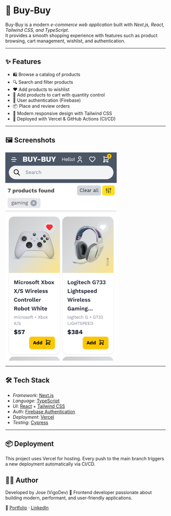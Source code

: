 # 🛒 Buy-Buy

Buy-Buy is a modern _e-commerce web application_ built with _Next.js, React, Tailwind CSS, and TypeScript_.  
It provides a smooth shopping experience with features such as product browsing, cart management, wishlist, and authentication.

---

## ✨ Features

- 🛍 Browse a catalog of products
- 🔍 Search and filter products
- ❤ Add products to wishlist
- 🛒 Add products to cart with quantity control
- 👤 User authentication (Firebase)
- 📦 Place and review orders
- 🌙 Modern responsive design with Tailwind CSS
- 🚀 Deployed with Vercel & GitHub Actions (CI/CD)

---

## 🖼 Screenshots

<!-- ![Homepage Preview](./public/home-page-screenshot.png)
![Product Page](./public/market-page-screenshot.png) -->

<img src="./public/market-page-screenshot.png" width="350" />

---

## 🛠 Tech Stack

- _Framework_: [Next.js](https://nextjs.org/)
- _Language_: [TypeScript](https://www.typescriptlang.org/)
- _UI_: [React](https://react.dev/) + [Tailwind CSS](https://tailwindcss.com/)
- _Auth_: [Firebase Authentication](https://firebase.google.com/)
- _Deployment_: [Vercel](https://vercel.com/)
- _Testing_: [Cypress](https://www.cypress.io/)

---

## 📦 Deployment

This project uses Vercel for hosting.
Every push to the main branch triggers a new deployment automatically via CI/CD.

## 👨‍💻 Author

Developed by Jose (VigoDev) 🚀
Frontend developer passionate about building modern, performant, and user-friendly applications.

🔗 [Portfolio](https://josevigodev.github.io/personal-portfolio-web/) · [LinkedIn](https://www.linkedin.com/in/josevigodev/)
